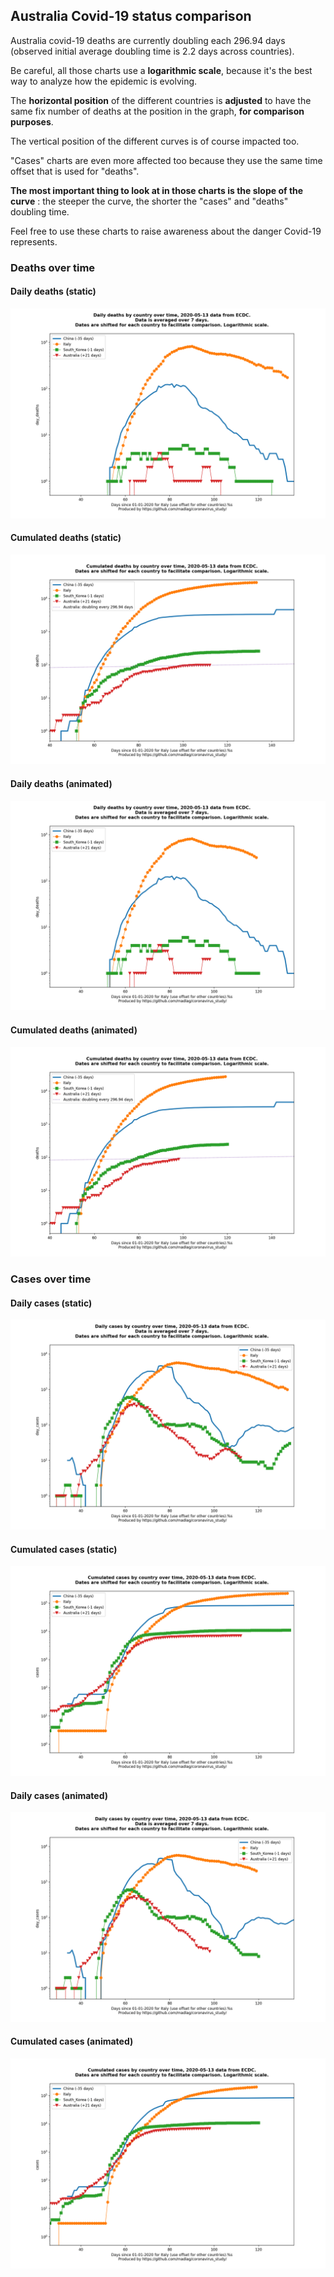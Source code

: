 ## Australia Covid-19 status comparison 

Australia covid-19 deaths are currently doubling each 296.94 days (observed initial average doubling time is 2.2 days across countries).



Be careful, all those charts use a **logarithmic scale**, because it's the best way to analyze how the epidemic is evolving.
 
The **horizontal position** of the different countries is **adjusted** to have the same fix number of deaths at the position in the graph, **for comparison purposes**.

The vertical position of the different curves is of course impacted too.

"Cases" charts are even more affected too because they use the same time offset that is used for "deaths".

**The most important thing to look at in those charts is the slope of the curve** : the steeper the curve, the shorter the "cases" and "deaths" doubling time.

Feel free to use these charts to raise awareness about the danger Covid-19 represents. 


 
### Deaths over time
 
#### Daily deaths (static)
![Australia covid-19 daily deaths static chart](https://raw.githubusercontent.com/madlag/coronavirus_study/master/notebooks/graphs/2020-05-13/countries/Australia/2020-05-13_Australia_day_deaths.png "Australia covid-19 day_deaths static chart")   
 
#### Cumulated deaths (static)
![Australia covid-19 cumulated deaths static chart](https://raw.githubusercontent.com/madlag/coronavirus_study/master/notebooks/graphs/2020-05-13/countries/Australia/2020-05-13_Australia_deaths.png "Australia covid-19 deaths static chart")   
 
#### Daily deaths (animated)
![Australia covid-19 daily deaths animated chart](https://raw.githubusercontent.com/madlag/coronavirus_study/master/notebooks/graphs/2020-05-13/countries/Australia/2020-05-13_Australia_day_deaths.gif "Australia covid-19 day_deaths animated chart")   
 
#### Cumulated deaths (animated)
![Australia covid-19 cumulated deaths animated chart](https://raw.githubusercontent.com/madlag/coronavirus_study/master/notebooks/graphs/2020-05-13/countries/Australia/2020-05-13_Australia_deaths.gif "Australia covid-19 deaths animated chart")   

 
### Cases over time
 
#### Daily cases (static)
![Australia covid-19 daily cases static chart](https://raw.githubusercontent.com/madlag/coronavirus_study/master/notebooks/graphs/2020-05-13/countries/Australia/2020-05-13_Australia_day_cases.png "Australia covid-19 day_cases static chart")   
 
#### Cumulated cases (static)
![Australia covid-19 cumulated cases static chart](https://raw.githubusercontent.com/madlag/coronavirus_study/master/notebooks/graphs/2020-05-13/countries/Australia/2020-05-13_Australia_cases.png "Australia covid-19 cases static chart")   
 
#### Daily cases (animated)
![Australia covid-19 daily cases animated chart](https://raw.githubusercontent.com/madlag/coronavirus_study/master/notebooks/graphs/2020-05-13/countries/Australia/2020-05-13_Australia_day_cases.gif "Australia covid-19 day_cases animated chart")   
 
#### Cumulated cases (animated)
![Australia covid-19 cumulated cases animated chart](https://raw.githubusercontent.com/madlag/coronavirus_study/master/notebooks/graphs/2020-05-13/countries/Australia/2020-05-13_Australia_cases.gif "Australia covid-19 cases animated chart")   

